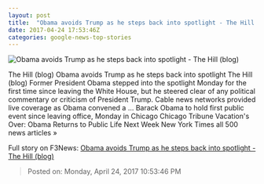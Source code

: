 ```yaml
---
layout: post
title:  "Obama avoids Trump as he steps back into spotlight - The Hill (blog)"
date: 2017-04-24 17:53:46Z
categories: google-news-top-stories
---
```


![Obama avoids Trump as he steps back into spotlight - The Hill (blog)](http://thehill.com/sites/default/files/obama_042417getty.jpg)

The Hill (blog) Obama avoids Trump as he steps back into spotlight The Hill (blog) Former President Obama stepped into the spotlight Monday for the first time since leaving the White House, but he steered clear of any political commentary or criticism of President Trump. Cable news networks provided live coverage as Obama convened a ... Barack Obama to hold first public event since leaving office, Monday in Chicago Chicago Tribune Vacation's Over: Obama Returns to Public Life Next Week New York Times all 500 news articles »


Full story on F3News: [Obama avoids Trump as he steps back into spotlight - The Hill (blog)](http://www.f3nws.com/n/snNk4)

> Posted on: Monday, April 24, 2017 10:53:46 PM
